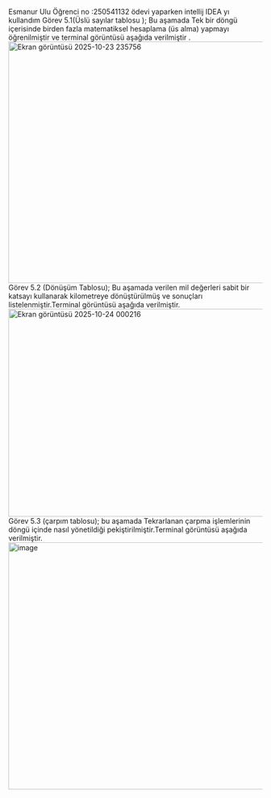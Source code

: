 Esmanur Ulu 
Öğrenci no :250541132
ödevi yaparken intellij IDEA yı kullandım
Görev 5.1(Üslü sayılar tablosu );
Bu aşamada Tek bir döngü içerisinde birden fazla matematiksel hesaplama (üs alma) yapmayı öğrenilmiştir ve terminal görüntüsü aşağıda verilmiştir .
<img width="1832" height="479" alt="Ekran görüntüsü 2025-10-23 235756" src="https://github.com/user-attachments/assets/c2929e0a-ebab-4192-b917-700e4472b740" />
Görev 5.2 (Dönüşüm Tablosu);
Bu aşamada verilen mil değerleri sabit bir katsayı kullanarak kilometreye dönüştürülmüş ve sonuçları listelenmiştir.Terminal görüntüsü aşağıda verilmiştir.
<img width="1827" height="412" alt="Ekran görüntüsü 2025-10-24 000216" src="https://github.com/user-attachments/assets/aa5883a3-1b0a-4d44-9e6f-87360e61c1a7" />
Görev 5.3 (çarpım tablosu);
bu aşamada Tekrarlanan çarpma işlemlerinin döngü içinde nasıl yönetildiği pekiştirilmiştir.Terminal görüntüsü aşağıda verilmiştir.
<img width="1862" height="490" alt="image" src="https://github.com/user-attachments/assets/c2498e5c-aef5-423a-a7f6-86edcf7fb264" />
